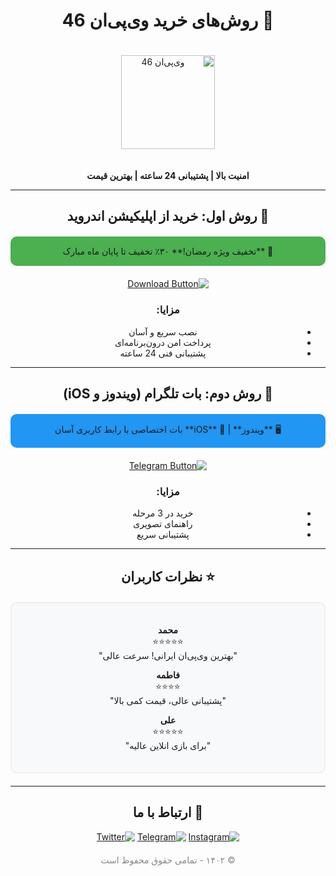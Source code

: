 <div dir="rtl" align="center">

# 🛒 روش‌های خرید وی‌پی‌ان 46

<img src="https://hair-engine.com/2/logo(BlackYellow).jpg" alt="وی‌پی‌ان 46" width="150" style="margin: 20px 0">

**امنیت بالا | پشتیبانی 24 ساعته | بهترین قیمت**

---

## 📱 روش اول: خرید از اپلیکیشن اندروید

<div style="background: #4CAF50; padding: 15px; border-radius: 10px; margin: 20px 0">
🎉 **تخفیف ویژه رمضان!**  
۳۰٪ تخفیف تا پایان ماه مبارک
</div>

[![Download Button](https://img.shields.io/badge/-DOWNLOAD_ANDROID_APP-%234CAF50?style=for-the-badge&logo=android)](http://ewy.zuh.temporary.site/website_1a057572)

### مزایا:
- نصب سریع و آسان  
- پرداخت امن درون‌برنامه‌ای  
- پشتیبانی فنی 24 ساعته  

---

## 🤖 روش دوم: بات تلگرام (ویندوز و iOS)

<div style="background: #2196F3; padding: 15px; border-radius: 10px; margin: 20px 0">
🖥️ **ویندوز** | 📱 **iOS**  
بات اختصاصی با رابط کاربری آسان
</div>

[![Telegram Button](https://img.shields.io/badge/-OPEN_TELEGRAM_BOT-%232CA5E0?style=for-the-badge&logo=telegram)](https://t.me/VPN46BOT)

### مزایا:
- خرید در 3 مرحله  
- راهنمای تصویری  
- پشتیبانی سریع  

---

## ⭐ نظرات کاربران

<div style="background: #f8f9fa; padding: 20px; border-radius: 10px; margin: 20px 0; border: 2px solid #eee">

**محمد**  
⭐⭐⭐⭐⭐  
"بهترین وی‌پی‌ان ایرانی! سرعت عالی"

**فاطمه**  
⭐⭐⭐⭐  
"پشتیبانی عالی، قیمت کمی بالا"

**علی**  
⭐⭐⭐⭐⭐  
"برای بازی انلاین عالیه"

</div>

---

## 📲 ارتباط با ما

[![Instagram](https://img.shields.io/badge/-اینستاگرام-%23E4405F?style=flat-square&logo=instagram)](https://instagram.com/vpn46)
[![Telegram](https://img.shields.io/badge/-تلگرام-%232CA5E0?style=flat-square&logo=telegram)](https://t.me/VPN46BOT)
[![Twitter](https://img.shields.io/badge/-توییتر-%231DA1F2?style=flat-square&logo=twitter)](https://twitter.com/vpn46)

<p style="color: #888; margin-top: 20px">© ۱۴۰۲ - تمامی حقوق محفوظ است</p>

</div>
